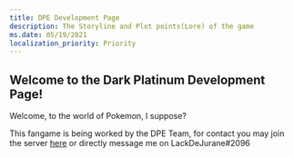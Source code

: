 ```yaml
---
title: DPE Development Page
description: The Storyline and Plot points(Lore) of the game
ms.date: 05/19/2021
localization_priority: Priority
---
```


## Welcome to the Dark Platinum Development Page!
Welcome, to the world of Pokemon, I suppose?

This fangame is being worked by the DPE Team, for contact you may join the server [here](https://discord.gg/4XDfTNm) or directly message me on LackDeJurane#2096



